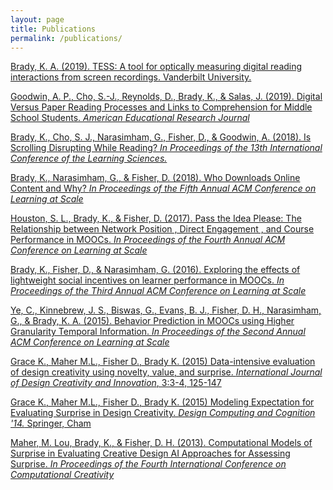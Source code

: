 ```yaml
---
layout: page
title: Publications
permalink: /publications/
---
```


[Brady, K. A. (2019). TESS: A tool for optically measuring digital reading interactions from screen recordings. Vanderbilt University.](/publications/brady_dissertation.pdf)

[Goodwin, A. P., Cho, S.-J., Reynolds, D., Brady, K., & Salas, J. (2019). Digital Versus Paper Reading Processes and Links to Comprehension for Middle School Students. *American Educational Research Journal*](/publications/AERJ_2019.pdf)

[Brady, K., Cho, S. J., Narasimham, G., Fisher, D., & Goodwin, A. (2018). Is Scrolling Disrupting While Reading? *In Proceedings of the 13th International Conference of the Learning Sciences.*](/publications/ICLS_2018.pdf)

[Brady, K., Narasimham, G., & Fisher, D. (2018). Who Downloads Online Content and Why? *In Proceedings of the Fifth Annual ACM Conference on Learning at Scale*](/publications/L@S_2018_Bandwidth_Study_WiP.pdf)

[Houston, S. L., Brady, K., & Fisher, D. (2017). Pass the Idea Please: The Relationship between Network Position , Direct Engagement , and Course Performance in MOOCs. *In Proceedings of the Fourth Annual ACM Conference on Learning at Scale*](/publications/L@S_2017_Stacey_Paper_WiP.pdf)

[Brady, K., Fisher, D., & Narasimham, G. (2016). Exploring the effects of lightweight social incentives on learner performance in MOOCs. *In Proceedings of the Third Annual ACM Conference on Learning at Scale*](/publications/L@S_2016_Community_TA_WiP.pdf)

[Ye, C., Kinnebrew, J. S., Biswas, G., Evans, B. J., Fisher, D. H., Narasimham, G., & Brady, K. A. (2015). Behavior Prediction in MOOCs using Higher Granularity Temporal Information. *In Proceedings of the Second Annual ACM Conference on Learning at Scale*](/publications/L@S_2015_Dropout_Study_WiP.pdf)

[Grace K., Maher M.L., Fisher D., Brady K. (2015) Data-intensive evaluation of design creativity using novelty, value, and surprise. *International Journal of Design Creativity and Innovation*, 3:3-4, 125-147](https://www.tandfonline.com/doi/abs/10.1080/21650349.2014.943295)

[Grace K., Maher M.L., Fisher D., Brady K. (2015) Modeling Expectation for Evaluating Surprise in Design Creativity. *Design Computing and Cognition '14.* Springer, Cham](https://doi.org/10.1007/978-3-319-14956-1_11)

[Maher, M. Lou, Brady, K., & Fisher, D. H. (2013). Computational Models of Surprise in Evaluating Creative Design AI Approaches for Assessing Surprise. *In Proceedings of the Fourth International Conference on Computational Creativity*](/publications/ICDC_2013.pdf)
